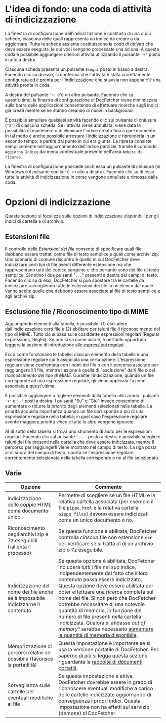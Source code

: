L'idea di fondo: una coda di attività di indicizzazione
=====================================
La finestra di configurazione dell'indicizzazione è costituita di una o più schede, ciascuna delle quali rappresenta un indice da creare o da aggiornare. Tutte le schede assieme costituiscono la *coda di attività* che deve essere eseguita, le cui voci vengono processate una ad una. A questa coda è possibile aggiungere ulteriori attività utilizzando il pulsante `'+'` posto in alto a destra.

Ciascuna scheda presenta un pulsante `Esegui` posto in basso a destra. Facendo clic su di esso, si conferma che l'attività è stata correttamente configurata ed è pronta per l'indicizzazione che si avvia non appena c'è una attività pronta in coda.

A destra del pulsante `'+'` c'è un altro pulsante. Facendo clic su quest'ultimo, la finestra di configurazione di DocFetcher viene minimizzata sulla barra delle applicazioni consentendo di effettuare ricerche sugli indici già creati mentre se ne stanno creando di nuovi in background.

È possibile annullare qualsiasi attività facendo clic sul pulsante di chiusura (`'X'`) di ciascuna scheda. Se l'attività viene annullata, viene data la possibilità di mantenere o di eliminare l'indice creato fino a quel momento. In tal modo è anche possibile arrestare l'indicizzazione e riprenderla in un secondo tempo, a partire dal punto in cui era giunta. La ripresa consiste semplicemente nell'aggiornamento dell'indice parziale, tramite il comando `Aggiorna Indice` dal menu contestuale presente nell'area `Ambito di ricerca`.

La finestra di configurazione possiede anch'essa un pulsante di chiusura (in Windows è il pulsante con la `'X'` in alto a destra). Facendo clic su di esso tutte le attività di indicizzazione in corso vengono annullate e rimosse dalla coda.

Opzioni di indicizzazione
================
Questa sezione si focalizza sulle opzioni di indicizzazione disponibili per gli indici di cartella e di archivio.

Estensioni file
---------------
Il controllo delle *Estensioni dei file* consente di specificare quali file debbano essere trattati come file di testo semplice e quali come archivi zip. Uno scenario di comune riscontro è quello in cui DocFetcher deve indicizzare certi tipi di file aventi differente estensione ma che rappresentano tutti del codice sorgente e che pertanto sono dei file di testo semplice. Si notino i due pulsanti "`...`" presenti a destra dei campi di testo. Facendo clic su di essi, DocFetcher si può spostare tra le cartelle da indicizzare raccogliendo tutte le estensioni dei file in un elenco dal quale vanno scelte quelle che debbono essere associate ai file di testo semplice e agli archivi zip.

Esclusione file / Riconoscimento tipo di MIME
--------------------------------
Aggiungendo elementi alla tabella, è possibile: (1) escludere dall'indicizzazione certi file e (2) abilitare per taluni file il riconoscimento del tipo di MIME. Tutto ciò si basa sulle cosiddette espressioni regolari (Regular expressions, RegEx). Se non si sa come usarle, è pertanto opportuno leggere la sezione di introduzione alle [espressioni regolari](Regular_Expressions.html).

Ecco come funzionano le tabelle: ciascun elemento della tabella è una espressione regolare cui è associata una certa azione. L'espressione regolare viene confrontata con i nomi dei file o con il percorso assoluto per raggiungere il/i file, mentre l'azione è quella di "esclusione" del/i file o del *riconoscimento del tipo di MIME*. Durante l'indicizzazione, quando un file corrisponde ad una espressione regolare, gli viene applicata l'azione associata a quest'ultima.

È possibile aggiungere o togliere elementi dalla tabella utilizzando i pulsanti `'+'` e `'-'` posti a destra. I pulsanti "Su" e "Giù" invece consentono di aumentare o ridurre la *priorità* degli elementi selezionati nella tabella. La priorità acquista importanza quando un file corrisponde a più di una espressione regolare nella tabella; in quel caso l'espressione regolare avente maggiore priorità *vince* e tutte le altre vengono ignorate.

Al di sotto della tabella si trova uno strumento di aiuto per le espressioni regolari. Facendo clic sul pulsante `'...'` posto a destra è possibile scegliere taluni dei file presenti nella cartella che deve essere indicizzata, mentre ll percorso per raggiungerli viene mostrato nel campo di testo. La riga posta al di sopra del campo di testo, riporta se l'espressione regolare correntemente selezionata nella tabella corrisponde o no al file selezionato.

Varie
--------------------------------
Opzione | Commento
-------|--------
Indicizzazione delle coppie HTML come documento unico | Permette di scegliere se un file HTML e la relativa cartella associata (per esempio il file `pippo.html` e la relativa cartella `pippo_files`) devono essere indicizzati come un unico documento o no.
Riconoscimento degli archivi zip e 7z eseguibili (rallenta il processo) | Se questa funzione è abilitata, DocFetcher controlla *ciascun* file con estensione `exe` per verificare se si tratta di di un archivio zip o 7z eseguibile.
Indicizzazione del nome dei file anche se è impossibile indicizzarne il contenuto | Se questa opzione è abilitata, DocFetcher includerà *tutti* i file nel suo indice, indipendentemente dal fatto che il loro contenuto possa essere indicizzato. Questa opzione deve essere abilitata per poter effettuare una ricerca completa sul nome dei file. Si noti però che DocFetcher potrebbe necessitare di una notevole quantità di memoria, in funzione del numero di file presenti nella cartella indicizzata. Qualora si andasse *out of memory"* sarebbe necessario [aumentare la quantità di memoria disponibile](Memory_Limit.html).
Memorizzazione di percorsi relativi se possibile (favorisce la portatilità) | Questa impostazione è importante se si usa la versione portatile di DocFetcher. Per saperne di più si legga questa sezione riguardante le [raccolte di documenti portatili](Portable_Repositories.html).
Sorveglianza sulle cartelle per eventuali modifiche ai file | Se questa impostazione è attiva, DocFetcher dovrebbe essere in grado di riconoscere eventuali modifiche a carico delle cartelle indicizzate aggiornando di conseguenza i propri indici. Questa impostazione non ha effetti sul servizio (demone) di DocFetcher.